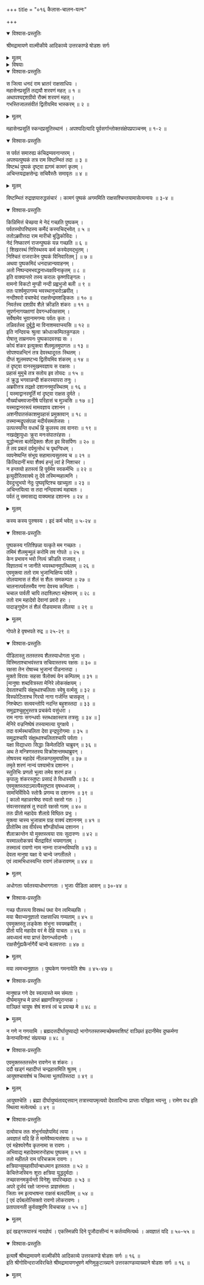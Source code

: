 +++
title = "०१६ कैलास-चालन-यत्नः"

+++

<details open><summary>विश्वास-प्रस्तुतिः</summary>

श्रीमद्रामायणे वाल्मीकीये आदिकाव्ये उत्तरकाण्डे षोडशः सर्गः
</details>

<details><summary>मूलम्</summary>

श्रीमद्रामायणे वाल्मीकीये आदिकाव्ये उत्तरकाण्डे षोडशः सर्गः
</details>

<details><summary>विषयाः</summary>

कैलासाद् अवतीर्य  
मध्ये-स्कन्द-वनं गते रावणे  
रुद्राज्ञया रुद्ध-संचारे सति पुष्पके  
तत्-कारणं बहुधा तर्कयति सति  
तं प्रति नन्दिकेश्वरेण तस्य शंकर-क्रीडा-स्थानत्वोक्त्या  
गमन-प्रतिरोधनम् ॥ १ ॥  

तत्र रावणे नन्दिकेश्वरं प्रति  
वानर-मुख इति सावज्ञम् अपहसति सति  
तं प्रति नन्दिना  
वानरैः पराभव-संभव-कारक-शापदानम् ॥ २ ॥  

रावणेन विमान-स्तंभन-ज--रोषान्  
निज-भुजानाम् अधःप्रसारणेन कैलास-चालनम् ॥ ३ ॥  
हरेण पादाङ्गुष्ठेन शैलावष्टंभे  
अधस्-सक्त-बाहुना दशाननेन  
वर्ष-सहस्रं-महा-रावम् **आक्रोशनम्** ॥ ४ ॥  
मन्त्रि-बोधनाद्  
रावणेन स्तुत्या प्रसादितेन रुद्रेण  
तस्मै रावण-नाम-दान-पूर्वकं  
तदीप्सित-वर-प्रदानम् ॥ ५ ॥
</details>

<details open><summary>विश्वास-प्रस्तुतिः</summary>

स जित्वा धनदं राम भ्रातरं राक्षसाधिपः ।  
महासेनप्रसूतिं तद्ययौ शरवणं महत् ॥ १ ॥  
अथापश्यद्दशग्रीवो रौक्मं शरवणं महत् ।  
गभस्तिजालसंवीतं द्वितीयमिव भास्करम् ॥ २ ॥
</details>

<details><summary>मूलम्</summary>

स जित्वा धनदं राम भ्रातरं राक्षसाधिपः ।  
महासेनप्रसूतिं तद्ययौ शरवणं महत् ॥ १ ॥  
अथापश्यद्दशग्रीवो रौक्मं शरवणं महत् ।  
गभस्तिजालसंवीतं द्वितीयमिव भास्करम् ॥ २ ॥
</details>

महासेनप्रसूतिं स्कन्दप्रसूतिस्थानं । अपश्यदित्यादि पूर्वसर्गान्तोक्तसंक्षेपप्रपञ्चनम् ॥ १-२ ॥

<details open><summary>विश्वास-प्रस्तुतिः</summary>

स पर्वतं समारुह्य कंचिद्रम्यवनान्तरम् ।  
अपश्यत्पुष्पकं तत्र राम विष्टम्भितं तदा ॥ ३ ॥  
विष्टब्धं पुष्पकं दृष्ट्वा ह्यगमं कामगं कृतम् ।  
अचिन्तयद्राक्षसेन्द्रः सचिवैस्तैः समावृतः ॥ ४ ॥
</details>

<details><summary>मूलम्</summary>

स पर्वतं समारुह्य कंचिद्रम्यवनान्तरम् ।  
अपश्यत्पुष्पकं तत्र राम विष्टम्भितं तदा ॥ ३ ॥  
विष्टब्धं पुष्पकं दृष्ट्वा ह्यगमं कामगं कृतम् ।  
अचिन्तयद्राक्षसेन्द्रः सचिवैस्तैः समावृतः ॥ ४ ॥
</details>

विष्टम्भितं रुद्राज्ञयारुद्धसंचारं । कामगं पुष्पकं अगममिति राक्षसश्चिन्तयामासेत्यन्वयः ॥ ३-४ ॥

<details open><summary>विश्वास-प्रस्तुतिः</summary>

किन्निमित्तं चेच्छया मे नेदं गच्छति पुष्पकम् ।  
पर्वतस्योपरिष्ठस्य कर्मेदं कस्यचिद्भवेत् ॥ ५ ॥  
ततोऽब्रवीत्तदा राम मारीचो बुद्धिकोविदः ।  
नेदं निष्कारणं राजन्पुष्पकं यन्न गच्छति ॥ ६ ॥  
\[ शिखरस्थं गिरिस्थस्य कर्म कस्येदमद्भुतम् ।  
निश्चितं राजराजेन पुष्पकं विनिवारितम् \] ॥ ७ ॥  
अथवा पुष्पकमिदं धनदान्नान्यवाहनम् ।  
अतो निष्पन्दमभवद्धनाध्यक्षविनाकृतम् ॥ ८ ॥  
इति वाक्यान्तरे तस्य करालः कृष्णपिङ्गलः ।  
वामनो विकटो मुण्डी नन्दी प्रह्वभुजो बली ॥ ९ ॥  
ततः पार्श्वमुपागम्य भवस्थानुचरोऽब्रवीत् ।  
नन्दीश्वरो वचश्चेदं राक्षसेन्द्रमशङ्कितः ॥ १० ॥  
निवर्तस्व दशग्रीव शैले क्रीडति शंकरः ॥ ११ ॥  
सुपर्णनागयक्षाणां देवगन्धर्वरक्षसाम् ।  
सर्वेषामेव भूवानामगम्यः पर्वतः कृतः ।  
तन्निवर्तस्व दुर्बुद्धे मा विनाशमवाप्स्यसि ॥ १२ ॥  
इति नन्दिवचः श्रुत्वा क्रोधात्कम्पितकुण्डलः ।  
रोषात्तु ताम्रनयनः पुष्पकादवरुह्य सः ।  
कोयं शंकर इत्युक्त्वा शैलमूलमुपागतः ॥ १३ ॥  
सोपश्यन्नन्दिनं तत्र देवस्थादूरतः स्थितम् ।  
दीप्तं शूलमवष्टभ्य द्वितीयमिव शंकरम् ॥ १४ ॥  
तं दृष्ट्वा वानरमुखमवज्ञाय स राक्षसः ।  
प्रहासं मुमुचे तत्र सतोय इव तोयदः ॥ १५ ॥  
तं क्रुद्ध भगवान्नन्दी शंकरस्यापरा तनुः ।  
अब्रवीत्तत्र तद्रक्षो दशाननमुपस्थितम् ॥ १६ ॥  
\[ यस्माद्वानरमूर्तिं मां दृष्ट्वा राक्षस दुर्मते ।  
मौर्ख्याचमवजानीषे परिहासं च मुञ्चसि ॥ १७ ॥ \]  
यस्माद्वानररूपं मामवज्ञाय दशानन ।  
अशनीपातसंकाशमुपहासं प्रमुक्तवान् ॥ १८ ॥  
तस्मान्मद्रूपसंपन्ना मदीर्यसमतेजसः ।  
उत्पत्स्यन्ति वधार्थं हि कुलस्य तव वानराः ॥ १९ ॥  
नखदंष्ट्रायुधाः क्रूरा मनःसंपातरंहसः ।  
युद्धोन्मत्ता बलोद्रिक्ताः शैला इव विसर्पिणः ॥ २० ॥  
ते तव प्रबलं दर्पमुत्सेधं च पृथग्विधम् ।  
व्यपनेष्यन्ति संभूय सहामात्यसुतस्य च ॥ २१ ॥  
किंत्विदानीं मया शैक्यं हन्तुं त्वां हे निशाचर ।  
न हन्तव्यो हतस्त्वं हि पूर्वमेव स्वकर्मभिः ॥ २२ ॥  
इत्युदीरितवाक्ये तु देवे तस्मिन्महात्मनि ।  
देवदुन्दुभयो नेदुः पुष्पवृष्टिश्च खाच्युता ॥ २३ ॥  
अचिन्तयित्वा स तदा नन्दिवाक्यं महाबलः ।  
पर्वतं तु समासाद्य वाक्यमाह दशाननः ॥ २४ ॥
</details>

<details><summary>मूलम्</summary>

किन्निमित्तं चेच्छया मे नेदं गच्छति पुष्पकम् ।  
पर्वतस्योपरिष्ठस्य कर्मेदं कस्यचिद्भवेत् ॥ ५ ॥  
ततोऽब्रवीत्तदा राम मारीचो बुद्धिकोविदः ।  
नेदं निष्कारणं राजन्पुष्पकं यन्न गच्छति ॥ ६ ॥  
\[ शिखरस्थं गिरिस्थस्य कर्म कस्येदमद्भुतम् ।  
निश्चितं राजराजेन पुष्पकं विनिवारितम् \] ॥ ७ ॥  
अथवा पुष्पकमिदं धनदान्नान्यवाहनम् ।  
अतो निष्पन्दमभवद्धनाध्यक्षविनाकृतम् ॥ ८ ॥  
इति वाक्यान्तरे तस्य करालः कृष्णपिङ्गलः ।  
वामनो विकटो मुण्डी नन्दी प्रह्वभुजो बली ॥ ९ ॥  
ततः पार्श्वमुपागम्य भवस्थानुचरोऽब्रवीत् ।  
नन्दीश्वरो वचश्चेदं राक्षसेन्द्रमशङ्कितः ॥ १० ॥  
निवर्तस्व दशग्रीव शैले क्रीडति शंकरः ॥ ११ ॥  
सुपर्णनागयक्षाणां देवगन्धर्वरक्षसाम् ।  
सर्वेषामेव भूवानामगम्यः पर्वतः कृतः ।  
तन्निवर्तस्व दुर्बुद्धे मा विनाशमवाप्स्यसि ॥ १२ ॥  
इति नन्दिवचः श्रुत्वा क्रोधात्कम्पितकुण्डलः ।  
रोषात्तु ताम्रनयनः पुष्पकादवरुह्य सः ।  
कोयं शंकर इत्युक्त्वा शैलमूलमुपागतः ॥ १३ ॥  
सोपश्यन्नन्दिनं तत्र देवस्थादूरतः स्थितम् ।  
दीप्तं शूलमवष्टभ्य द्वितीयमिव शंकरम् ॥ १४ ॥  
तं दृष्ट्वा वानरमुखमवज्ञाय स राक्षसः ।  
प्रहासं मुमुचे तत्र सतोय इव तोयदः ॥ १५ ॥  
तं क्रुद्ध भगवान्नन्दी शंकरस्यापरा तनुः ।  
अब्रवीत्तत्र तद्रक्षो दशाननमुपस्थितम् ॥ १६ ॥  
\[ यस्माद्वानरमूर्तिं मां दृष्ट्वा राक्षस दुर्मते ।  
मौर्ख्याचमवजानीषे परिहासं च मुञ्चसि ॥ १७ ॥ \]  
यस्माद्वानररूपं मामवज्ञाय दशानन ।  
अशनीपातसंकाशमुपहासं प्रमुक्तवान् ॥ १८ ॥  
तस्मान्मद्रूपसंपन्ना मदीर्यसमतेजसः ।  
उत्पत्स्यन्ति वधार्थं हि कुलस्य तव वानराः ॥ १९ ॥  
नखदंष्ट्रायुधाः क्रूरा मनःसंपातरंहसः ।  
युद्धोन्मत्ता बलोद्रिक्ताः शैला इव विसर्पिणः ॥ २० ॥  
ते तव प्रबलं दर्पमुत्सेधं च पृथग्विधम् ।  
व्यपनेष्यन्ति संभूय सहामात्यसुतस्य च ॥ २१ ॥  
किंत्विदानीं मया शैक्यं हन्तुं त्वां हे निशाचर ।  
न हन्तव्यो हतस्त्वं हि पूर्वमेव स्वकर्मभिः ॥ २२ ॥  
इत्युदीरितवाक्ये तु देवे तस्मिन्महात्मनि ।  
देवदुन्दुभयो नेदुः पुष्पवृष्टिश्च खाच्युता ॥ २३ ॥  
अचिन्तयित्वा स तदा नन्दिवाक्यं महाबलः ।  
पर्वतं तु समासाद्य वाक्यमाह दशाननः ॥ २४ ॥
</details>

कस्य कस्य पुरुषस्य । इदं कर्म भवेत् ॥ ५-२४ ॥

<details open><summary>विश्वास-प्रस्तुतिः</summary>

पुष्पकस्य गतिश्छिन्ना यत्कृते मम गच्छतः ।  
तमिमं शैलमुन्मूलं करोमि तव गोपते ॥ २५ ॥  
केन प्रभावन भवो नित्यं क्रीडति राजवत् ।  
विज्ञातव्यं न जानीते भयस्थानमुपस्थितम् ॥ २६ ॥  
एवमुक्त्वा ततो राम भुजान्विक्षिप्य पर्वते ।  
तोलयामास तं शैलं स शैलः समकम्पत ॥ २७ ॥  
चालनात्पर्वतस्यैव गणा देवस्य कम्पिताः ।  
चचाल पार्वती चापि तदाश्लिष्टा महेश्वरम् ॥ २८ ॥  
ततो राम महादेवो देवानां प्रवरो हरः ।  
पादाङ्गुष्ठेन तं शैलं पीडयामास लीलया ॥ २९ ॥
</details>

<details><summary>मूलम्</summary>

पुष्पकस्य गतिश्छिन्ना यत्कृते मम गच्छतः ।  
तमिमं शैलमुन्मूलं करोमि तव गोपते ॥ २५ ॥  
केन प्रभावन भवो नित्यं क्रीडति राजवत् ।  
विज्ञातव्यं न जानीते भयस्थानमुपस्थितम् ॥ २६ ॥  
एवमुक्त्वा ततो राम भुजान्विक्षिप्य पर्वते ।  
तोलयामास तं शैलं स शैलः समकम्पत ॥ २७ ॥  
चालनात्पर्वतस्यैव गणा देवस्य कम्पिताः ।  
चचाल पार्वती चापि तदाश्लिष्टा महेश्वरम् ॥ २८ ॥  
ततो राम महादेवो देवानां प्रवरो हरः ।  
पादाङ्गुष्ठेन तं शैलं पीडयामास लीलया ॥ २९ ॥
</details>

गोपते हे वृषभपते रुद्र ॥ २५-२९ ॥

<details open><summary>विश्वास-प्रस्तुतिः</summary>

पीडितास्तु ततस्तस्य शैलस्याधोगता भुजाः ।  
विस्मिताश्चाभवंस्तत्र सचिवास्तस्य रक्षसः ॥ ३० ॥  
रक्षसा तेन रोषाच्च भुजानां पीडनात्तदा ।  
मुक्तो विरावः सहसा त्रैलोक्यं येन कम्पितम् ॥ ३१ ॥  
\[मानुषाः शब्दवित्रस्ता मेनिरे लोकसंक्षयम् ।  
देवताश्चापि संक्षुब्धाश्चलिताः स्वेषु वर्त्मसु ॥ ३२ ॥  
विस्फोटिताश्च गिरयो नागा गर्जन्ति चासकृत् ।  
निश्चेष्टाः सत्ववन्तोपि नदन्ति बहुशस्तदा ॥ ३३ ॥  
समुद्राश्चुक्षुभुस्तत्र प्रचकंपे वसुंधरा ।  
राम नागाः सगन्धर्वाः स्तब्धाक्षास्तत्र तत्रसुः ॥ ३४ ॥ \]  
मेनिरे वज्रनिष्पेषं तस्यामात्या युगक्षये ।  
तदा वर्त्मस्थचलिता देवा इन्द्रपुरोगमाः ॥ ३५ ॥  
समुद्राश्चापि संक्षुब्धाश्चलिताश्चापि पर्वताः ।  
यक्षा विद्याधराः सिद्धाः किमेतदिति चाब्रुवन् ॥ ३६ ॥  
अथ ते मन्त्रिणस्तस्य विक्रोशन्तमथाब्रुवन् ।  
तोषयस्व महादेवं नीलकण्ठमुमापतिम् ॥ ३७ ॥  
तमृते शरणं नान्यं पश्यामोत्र दशानन ।  
स्तुतिभिः प्रणतो भूत्वा तमेव शरणं व्रज ।  
कृपालुः शंकरस्तुष्टः प्रसादं ते विधास्यति ॥ ३८ ॥  
एवमुक्तस्तदाऽमात्यैस्तुष्टाव वृषभध्वजम् ।  
सामभिर्विविधैः स्तोत्रैः प्रणम्य स दशाननः ॥ ३९ ॥  
\[ कालो महान्नरश्रेष्ठ रुवतो रक्षसो गतः । \]  
संवत्सरसहस्रं तु रुदतो रक्षसो गतम् ॥ ४० ॥  
ततः प्रीतो महादेवः शैलाग्रे विष्ठितः प्रभुः ।  
मुक्त्वा चास्य भुजान्राम ग्राह वाक्यं दशाननम् ॥ ४१ ॥  
प्रीतोस्मि तव वीर्यस्य शौण्डीर्याच्च दशानन ।  
शैलाक्रान्तेन यो मुक्तस्त्वया रावः सुदारुणः ॥ ४२ ॥  
यस्माल्लोकत्रयं चैतद्रावितं भयमागतम् ।  
तस्मात्वं रावणो नाम नाम्ना राजन्भविष्यसि ॥ ४३ ॥  
देवता मानुषा यक्षा ये चान्ये जगतीतले ।  
एवं त्वामभिधास्यन्ति रावणं लोकरावणम् ॥ ४४ ॥
</details>

<details><summary>मूलम्</summary>

पीडितास्तु ततस्तस्य शैलस्याधोगता भुजाः ।  
विस्मिताश्चाभवंस्तत्र सचिवास्तस्य रक्षसः ॥ ३० ॥  
रक्षसा तेन रोषाच्च भुजानां पीडनात्तदा ।  
मुक्तो विरावः सहसा त्रैलोक्यं येन कम्पितम् ॥ ३१ ॥  
\[मानुषाः शब्दवित्रस्ता मेनिरे लोकसंक्षयम् ।  
देवताश्चापि संक्षुब्धाश्चलिताः स्वेषु वर्त्मसु ॥ ३२ ॥  
विस्फोटिताश्च गिरयो नागा गर्जन्ति चासकृत् ।  
निश्चेष्टाः सत्ववन्तोपि नदन्ति बहुशस्तदा ॥ ३३ ॥  
समुद्राश्चुक्षुभुस्तत्र प्रचकंपे वसुंधरा ।  
राम नागाः सगन्धर्वाः स्तब्धाक्षास्तत्र तत्रसुः ॥ ३४ ॥ \]  
मेनिरे वज्रनिष्पेषं तस्यामात्या युगक्षये ।  
तदा वर्त्मस्थचलिता देवा इन्द्रपुरोगमाः ॥ ३५ ॥  
समुद्राश्चापि संक्षुब्धाश्चलिताश्चापि पर्वताः ।  
यक्षा विद्याधराः सिद्धाः किमेतदिति चाब्रुवन् ॥ ३६ ॥  
अथ ते मन्त्रिणस्तस्य विक्रोशन्तमथाब्रुवन् ।  
तोषयस्व महादेवं नीलकण्ठमुमापतिम् ॥ ३७ ॥  
तमृते शरणं नान्यं पश्यामोत्र दशानन ।  
स्तुतिभिः प्रणतो भूत्वा तमेव शरणं व्रज ।  
कृपालुः शंकरस्तुष्टः प्रसादं ते विधास्यति ॥ ३८ ॥  
एवमुक्तस्तदाऽमात्यैस्तुष्टाव वृषभध्वजम् ।  
सामभिर्विविधैः स्तोत्रैः प्रणम्य स दशाननः ॥ ३९ ॥  
\[ कालो महान्नरश्रेष्ठ रुवतो रक्षसो गतः । \]  
संवत्सरसहस्रं तु रुदतो रक्षसो गतम् ॥ ४० ॥  
ततः प्रीतो महादेवः शैलाग्रे विष्ठितः प्रभुः ।  
मुक्त्वा चास्य भुजान्राम ग्राह वाक्यं दशाननम् ॥ ४१ ॥  
प्रीतोस्मि तव वीर्यस्य शौण्डीर्याच्च दशानन ।  
शैलाक्रान्तेन यो मुक्तस्त्वया रावः सुदारुणः ॥ ४२ ॥  
यस्माल्लोकत्रयं चैतद्रावितं भयमागतम् ।  
तस्मात्वं रावणो नाम नाम्ना राजन्भविष्यसि ॥ ४३ ॥  
देवता मानुषा यक्षा ये चान्ये जगतीतले ।  
एवं त्वामभिधास्यन्ति रावणं लोकरावणम् ॥ ४४ ॥
</details>

अधोगताः पर्वतस्याधोभागगताः । भुजाः पीडिता आसन् ॥ ३०-४४ ॥

<details open><summary>विश्वास-प्रस्तुतिः</summary>

गच्छ पौलस्त्य विस्रब्धं पथा येन त्वमिच्छसि ।  
मया चैवाभ्यनुज्ञातो राक्षसाधिप गम्यताम् ॥ ४५ ॥  
एवमुक्तस्तु लङ्केशः शंभुना स्वयमब्रवीत् ।  
प्रीतो यदि महादेव वरं मे देहि याचतः ॥ ४६ ॥  
अवध्यत्वं मया प्राप्तं देवगन्धर्वदानवैः ।  
राक्षसैर्गुह्यकैर्नागैर्ये चान्ये बलवत्तराः ॥ ४७ ॥
</details>

<details><summary>मूलम्</summary>

गच्छ पौलस्त्य विस्रब्धं पथा येन त्वमिच्छसि ।  
मया चैवाभ्यनुज्ञातो राक्षसाधिप गम्यताम् ॥ ४५ ॥  
एवमुक्तस्तु लङ्केशः शंभुना स्वयमब्रवीत् ।  
प्रीतो यदि महादेव वरं मे देहि याचतः ॥ ४६ ॥  
अवध्यत्वं मया प्राप्तं देवगन्धर्वदानवैः ।  
राक्षसैर्गुह्यकैर्नागैर्ये चान्ये बलवत्तराः ॥ ४७ ॥
</details>

मया त्वमभ्यनुज्ञातः । पुष्पकेण गमनायेति शेषः ॥ ४५-४७ ॥

<details open><summary>विश्वास-प्रस्तुतिः</summary>

मानुषान्न गणे देव स्वल्पास्ते मम संमताः ।  
दीर्घमायुश्च मे प्राप्तं ब्रह्मणस्त्रिपुरान्तक ।  
वाञ्छितं चायुषः शेषं शस्त्रं त्वं च प्रयच्छ मे ॥ ४८ ॥
</details>

<details><summary>मूलम्</summary>

मानुषान्न गणे देव स्वल्पास्ते मम संमताः ।  
दीर्घमायुश्च मे प्राप्तं ब्रह्मणस्त्रिपुरान्तक ।  
वाञ्छितं चायुषः शेषं शस्त्रं त्वं च प्रयच्छ मे ॥ ४८ ॥
</details>

न गणे न गणयामि । ब्रह्मदत्तदीर्घायुष्याद्यो भागोगतस्तस्माच्छेषमवशिष्टं वाञ्छितं इदानीमेव दुष्कर्मणा केनाप्यविनष्टं संप्रयच्छ ॥ ४८ ॥

<details open><summary>विश्वास-प्रस्तुतिः</summary>

एवमुक्तस्ततस्तेन रावणेन स शंकरः ।  
ददौ खड्गं महादीप्तं चन्द्रहासमिति श्रुतम् ।  
आयुषश्चावशेषं च स्थित्वा भूतपतिस्तदा ॥ ४९ ॥
</details>

<details><summary>मूलम्</summary>

एवमुक्तस्ततस्तेन रावणेन स शंकरः ।  
ददौ खड्गं महादीप्तं चन्द्रहासमिति श्रुतम् ।  
आयुषश्चावशेषं च स्थित्वा भूतपतिस्तदा ॥ ४९ ॥
</details>

आयुषश्चेति । ब्रह्मा दीर्घायुष्यंतावद्दत्तवान् तत्रास्यापमृत्यवो देवतादिभ्यः प्राप्ताः परिहृता भवन्तु । रामेण वध इति स्थित्वा मत्वेत्यर्थः ॥ ४९ ॥

<details open><summary>विश्वास-प्रस्तुतिः</summary>

दत्वोवाच ततः शंभुर्नावज्ञेयमिदं त्वया ।  
अवज्ञातं यदि हि ते मामेवैष्यत्यसंशयः ॥ ५० ॥  
एवं महेश्वरेणैव कृतनामा स रावणः ।  
अभिवाद्य महादेवमारुरोहाथ पुष्पकम् ॥ ५१ ॥  
ततो महीतले राम परिचक्राम रावणः ।  
क्षत्रियान्सुमहावीर्यान्बाधमान इतस्ततः ॥ ५२ ॥  
केचित्तेजस्विनः शूराः क्षत्रिया युद्धदुर्मदाः ।  
तच्छासनमकुर्वन्तो विनेशुः सपरिच्छदाः ॥ ५३ ॥  
अपरे दुर्जयं रक्षो जानन्तः प्राज्ञसंमताः ।  
जिताः स्म इत्यभाषन्त राक्षसं बलदर्पितम् ॥ ५४ ॥  
\[ एवं दर्पबलोत्सिक्तो रावणो लोकरावणः ।  
प्रतापावनती कुर्वन्राष्ट्राणि विचचारह ॥ ५५ ॥ \]
</details>

<details><summary>मूलम्</summary>

दत्वोवाच ततः शंभुर्नावज्ञेयमिदं त्वया ।  
अवज्ञातं यदि हि ते मामेवैष्यत्यसंशयः ॥ ५० ॥  
एवं महेश्वरेणैव कृतनामा स रावणः ।  
अभिवाद्य महादेवमारुरोहाथ पुष्पकम् ॥ ५१ ॥  
ततो महीतले राम परिचक्राम रावणः ।  
क्षत्रियान्सुमहावीर्यान्बाधमान इतस्ततः ॥ ५२ ॥  
केचित्तेजस्विनः शूराः क्षत्रिया युद्धदुर्मदाः ।  
तच्छासनमकुर्वन्तो विनेशुः सपरिच्छदाः ॥ ५३ ॥  
अपरे दुर्जयं रक्षो जानन्तः प्राज्ञसंमताः ।  
जिताः स्म इत्यभाषन्त राक्षसं बलदर्पितम् ॥ ५४ ॥  
\[ एवं दर्पबलोत्सिक्तो रावणो लोकरावणः ।  
प्रतापावनती कुर्वन्राष्ट्राणि विचचारह ॥ ५५ ॥ \]
</details>

इदं खड्गरूपास्त्रं नावज्ञेयं । एकस्मिन्नपि दिने पूजौदासीन्यं न कर्तव्यमित्यर्थः । अवज्ञातं यदि ॥ ५०-५५ ॥

<details open><summary>विश्वास-प्रस्तुतिः</summary>

इत्यार्षे श्रीमद्रामायणे वाल्मीकीये आदिकाव्ये उत्तरकाण्डे षोडशः सर्गः ॥ १६ ॥  
इति श्रीगोविन्दराजविरचिते श्रीमद्रामायणभूषणे मणिमुकुटाख्याने उत्तरकाण्डव्याख्याने षोडशः सर्गः ॥ १६ ॥
</details>

<details><summary>मूलम्</summary>

इत्यार्षे श्रीमद्रामायणे वाल्मीकीये आदिकाव्ये उत्तरकाण्डे षोडशः सर्गः ॥ १६ ॥  
इति श्रीगोविन्दराजविरचिते श्रीमद्रामायणभूषणे मणिमुकुटाख्याने उत्तरकाण्डव्याख्याने षोडशः सर्गः ॥ १६ ॥
</details>

